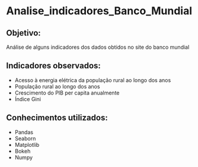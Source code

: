 # Analise_indicadores_Banco_Mundial
## Objetivo: 
Análise de alguns indicadores dos dados obtidos no site do banco mundial

## Indicadores observados:
* Acesso à energia elétrica da população rural ao longo dos anos
* População rural ao longo dos anos
* Crescimento do PIB per capita anualmente
* Índice Gini

## Conhecimentos utilizados:
* Pandas
* Seaborn
* Matplotlib
* Bokeh
* Numpy
